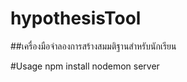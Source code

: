 # hypothesisTool

##เครื่องมือจำลองการสร้างสมมติฐานสำหรับนักเรียน

#Usage
npm install
nodemon server